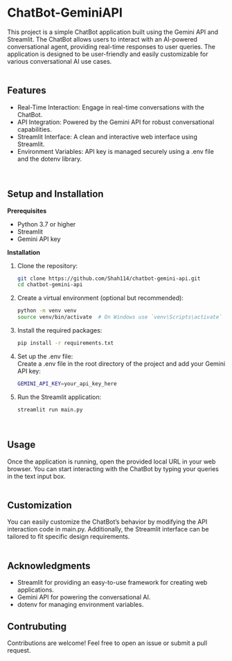# ChatBot-GeminiAPI
This project is a simple ChatBot application built using the Gemini API and Streamlit. The ChatBot allows users to interact with an AI-powered conversational agent, providing real-time responses to user queries. The application is designed to be user-friendly and easily customizable for various conversational AI use cases. <br/>
<br/>

## Features
* Real-Time Interaction: Engage in real-time conversations with the ChatBot.
* API Integration: Powered by the Gemini API for robust conversational capabilities.
* Streamlit Interface: A clean and interactive web interface using Streamlit.
* Environment Variables: API key is managed securely using a .env file and the dotenv library. <br/>
<br/>

## Setup and Installation
**Prerequisites**
* Python 3.7 or higher
* Streamlit
* Gemini API key <br/>

**Installation**
1. Clone the repository:
 
   ```bash
   git clone https://github.com/Shah114/chatbot-gemini-api.git
   cd chatbot-gemini-api
   ```
   
2. Create a virtual environment (optional but recommended):

    ```bash
   python -m venv venv
   source venv/bin/activate  # On Windows use `venv\Scripts\activate`
   ```

4. Install the required packages:
 
   ```bash
   pip install -r requirements.txt
   ```

5. Set up the .env file: <br/>
Create a .env file in the root directory of the project and add your Gemini API key:
 
   ```bash
   GEMINI_API_KEY=your_api_key_here
   ```

6. Run the Streamlit application:
   
   ```bash
   streamlit run main.py
   ```
<br/>

## Usage
Once the application is running, open the provided local URL in your web browser. You can start interacting with the ChatBot by typing your queries in the text input box. <br/>
<br/>

## Customization
You can easily customize the ChatBot’s behavior by modifying the API interaction code in main.py. Additionally, the Streamlit interface can be tailored to fit specific design requirements. <br/>
<br/>

## Acknowledgments
* Streamlit for providing an easy-to-use framework for creating web applications.
* Gemini API for powering the conversational AI.
* dotenv for managing environment variables. <br/>

## Contrubuting
Contributions are welcome! Feel free to open an issue or submit a pull request.
